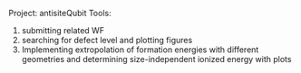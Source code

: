 Project: antisiteQubit
Tools: 
  1. submitting related WF
  2. searching for defect level and plotting figures
  3. Implementing extropolation of formation energies with different geometries and determining size-independent ionized energy with plots
